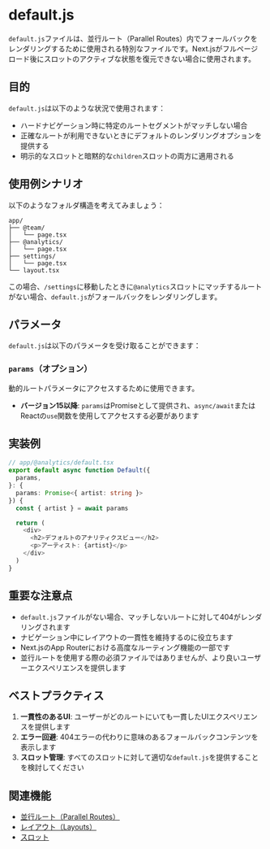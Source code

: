# default.js

`default.js`ファイルは、並行ルート（Parallel Routes）内でフォールバックをレンダリングするために使用される特別なファイルです。Next.jsがフルページロード後にスロットのアクティブな状態を復元できない場合に使用されます。

## 目的

`default.js`は以下のような状況で使用されます：

- ハードナビゲーション時に特定のルートセグメントがマッチしない場合
- 正確なルートが利用できないときにデフォルトのレンダリングオプションを提供する
- 明示的なスロットと暗黙的な`children`スロットの両方に適用される

## 使用例シナリオ

以下のようなフォルダ構造を考えてみましょう：

```
app/
├── @team/
│   └── page.tsx
├── @analytics/
│   └── page.tsx
├── settings/
│   └── page.tsx
└── layout.tsx
```

この場合、`/settings`に移動したときに`@analytics`スロットにマッチするルートがない場合、`default.js`がフォールバックをレンダリングします。

## パラメータ

`default.js`は以下のパラメータを受け取ることができます：

### `params`（オプション）

動的ルートパラメータにアクセスするために使用できます。

- **バージョン15以降**: `params`はPromiseとして提供され、`async/await`またはReactの`use`関数を使用してアクセスする必要があります

## 実装例

```typescript
// app/@analytics/default.tsx
export default async function Default({
  params,
}: {
  params: Promise<{ artist: string }>
}) {
  const { artist } = await params

  return (
    <div>
      <h2>デフォルトのアナリティクスビュー</h2>
      <p>アーティスト: {artist}</p>
    </div>
  )
}
```

## 重要な注意点

- `default.js`ファイルがない場合、マッチしないルートに対して404がレンダリングされます
- ナビゲーション中にレイアウトの一貫性を維持するのに役立ちます
- Next.jsのApp Routerにおける高度なルーティング機能の一部です
- 並行ルートを使用する際の必須ファイルではありませんが、より良いユーザーエクスペリエンスを提供します

## ベストプラクティス

1. **一貫性のあるUI**: ユーザーがどのルートにいても一貫したUIエクスペリエンスを提供します
2. **エラー回避**: 404エラーの代わりに意味のあるフォールバックコンテンツを表示します
3. **スロット管理**: すべてのスロットに対して適切な`default.js`を提供することを検討してください

## 関連機能

- [並行ルート（Parallel Routes）](/docs/frameworks/nextjs/docs/app/building-your-application/routing/parallel-routes)
- [レイアウト（Layouts）](/docs/frameworks/nextjs/docs/app/api-reference/file-conventions/layout)
- [スロット](/docs/frameworks/nextjs/docs/app/building-your-application/routing/parallel-routes#slots)
